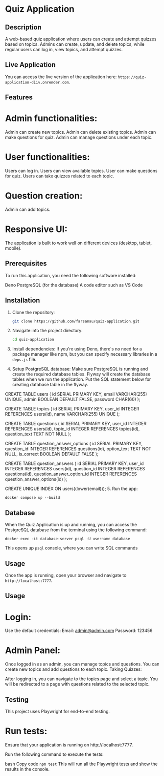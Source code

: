 # Quiz Application

## Description

A web-based quiz application where users can create and attempt quizzes based on
topics. Admins can create, update, and delete topics, while regular users can
log in, view topics, and attempt quizzes.

## Live Application
You can access the live version of the application here: `https://quiz-application-diiv.onrender.com`.



## Features

# Admin functionalities:
Admin can create new topics.
Admin can delete existing topics.
Admin can make questions for quiz.
Admin can manage questions under each topic.

# User functionalities:
Users can log in.
Users can view available topics.
User can make questions for quiz.
Users can take quizzes related to each topic.

# Question creation:
Admin can add topics.

# Responsive UI:
The application is built to work well on different devices (desktop, tablet, mobile).

## Prerequisites

To run this application, you need the following software installed:

Deno PostgreSQL (for the database) A code editor such as VS Code

## Installation

1. Clone the repository:
   ```bash
   git clone https://github.com/farsanau/quiz-application.git
   ```

2. Navigate into the project directory:
   ```bash
   cd quiz-application
   ```

3. Install dependencies: If you're using Deno, there's no need for a package
   manager like npm, but you can specify necessary libraries in a `deps.js`
   file.
4. Setup PostgreSQL database: Make sure PostgreSQL is running and create the
   required database tables. Flyway will create the database tables when we run
   the application. Put the SQL statement below for creating database table in
   the flyway.

CREATE TABLE users ( id SERIAL PRIMARY KEY, email VARCHAR(255) UNIQUE, admin
BOOLEAN DEFAULT FALSE, password CHAR(60) );

CREATE TABLE topics ( id SERIAL PRIMARY KEY, user_id INTEGER REFERENCES
users(id), name VARCHAR(255) UNIQUE );

CREATE TABLE questions ( id SERIAL PRIMARY KEY, user_id INTEGER REFERENCES
users(id), topic_id INTEGER REFERENCES topics(id), question_text TEXT NOT NULL
);

CREATE TABLE question_answer_options ( id SERIAL PRIMARY KEY, question_id
INTEGER REFERENCES questions(id), option_text TEXT NOT NULL, is_correct BOOLEAN
DEFAULT FALSE );

CREATE TABLE question_answers ( id SERIAL PRIMARY KEY, user_id INTEGER
REFERENCES users(id), question_id INTEGER REFERENCES questions(id),
question_answer_option_id INTEGER REFERENCES question_answer_options(id) );

CREATE UNIQUE INDEX ON users((lower(email))); 5. Run the app:

`docker compose up --build`

## Database

When the Quiz Application is up and running, you can access the PostgreSQL
database from the terminal using the following command:

```
docker exec -it database-server psql -U username database
```

This opens up `psql` console, where you can write SQL commands

## Usage

Once the app is running, open your browser and navigate to
`http://localhost:7777`.

## Usage

# Login:

Use the default credentials: Email: admin@admin.com Password: 123456

# Admin Panel:

Once logged in as an admin, you can manage topics and questions. You can create
new topics and add questions to each topic. Taking Quizzes:

After logging in, you can navigate to the topics page and select a topic. You
will be redirected to a page with questions related to the selected topic.

## Testing

This project uses Playwright for end-to-end testing.

# Run tests:

Ensure that your application is running on http://localhost:7777.

Run the following command to execute the tests:

bash Copy code `npm test` This will run all the Playwright tests and show the
results in the console.
